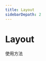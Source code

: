 ```yaml
---
title: Layout
sidebarDepath: 2
---
```


# Layout

使用方法

<ClientOnly>
<layout-demos></layout-demos>
</ClientOnly>

